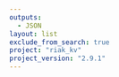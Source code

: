 ```yaml
---
outputs:
  - JSON
layout: list
exclude_from_search: true
project: "riak_kv"
project_version: "2.9.1"
---
```



